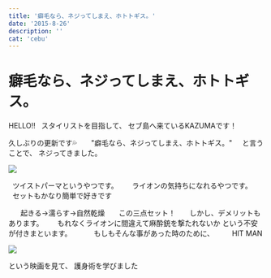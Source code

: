 ```yaml
---
title: '癖毛なら、ネジってしまえ、ホトトギス。'
date: '2015-8-26'
description: ''
cat: 'cebu'
---
```


# 癖毛なら、ネジってしまえ、ホトトギス。

HELLO!!
 
スタイリストを目指して、
セブ島へ来ているKAZUMAです！
 
 


久しぶりの更新です💦
 
 
 
"癖毛なら、ネジってしまえ、ホトトギス。"
 
 
と言うことで、
ネジってきました。




![](/img/2015-8-26.jpg)

 
ツイストパーマというやつです。
 
 
 
ライオンの気持ちになれるやつです。
 
 
 
 
セットもかなり簡単で好きです




 
 
 
起きる→濡らす→自然乾燥
 
 
 
この三点セット！
 
 
 
しかし、デメリットもあります。
 
 
 
もれなくライオンに間違えて麻酔銃を撃たれないか
という不安が付きまといます。
 
 
 
 
 
もしもそんな事があった時のために、
 
 
 
 
HIT MAN

![](/img/2015-8-26_2.jpg)

という映画を見て、
護身術を学びました

